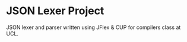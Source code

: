 # JSON Lexer Project

JSON lexer and parser written using JFlex &amp; CUP for compilers class at UCL.
